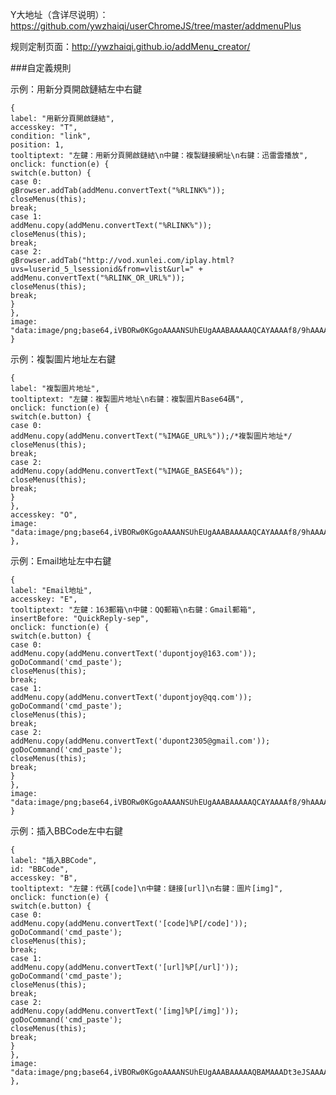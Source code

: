Y大地址（含详尽说明）：https://github.com/ywzhaiqi/userChromeJS/tree/master/addmenuPlus

规则定制页面：http://ywzhaiqi.github.io/addMenu_creator/

###自定義規則

示例：用新分頁開啟鏈結左中右鍵

    {
    label: "用新分頁開啟鏈結",
    accesskey: "T",
    condition: "link",
    position: 1,
    tooltiptext: "左鍵：用新分頁開啟鏈結\n中鍵：複製鏈接網址\n右鍵：迅雷雲播放",
    onclick: function(e) {
    switch(e.button) {
    case 0:
    gBrowser.addTab(addMenu.convertText("%RLINK%"));
    closeMenus(this);
    break;
    case 1:
    addMenu.copy(addMenu.convertText("%RLINK%"));
    closeMenus(this);
    break;
    case 2:
    gBrowser.addTab("http://vod.xunlei.com/iplay.html?uvs=luserid_5_lsessionid&from=vlist&url=" + addMenu.convertText("%RLINK_OR_URL%"));
    closeMenus(this);
    break;
    }
    },
    image: "data:image/png;base64,iVBORw0KGgoAAAANSUhEUgAAABAAAAAQCAYAAAAf8/9hAAAAZ0lEQVQ4jWNgGCyAjYGBYRIDA8NrBgaG/0Tg11D1bDADJjEwMOxmYGAQJ9JCcaj6VpjAaxI0IxvyGsb5j0chXjkmEm3FABQbwIJDHN3ZyHxGYjQQLTfwYUCMAVj9TDUXwEzHF1C0BQCpARnHXF2p+wAAAABJRU5ErkJggg=="
    }

示例：複製圖片地址左右鍵

    {
    label: "複製圖片地址",
    tooltiptext: "左鍵：複製圖片地址\n右鍵：複製圖片Base64碼",
    onclick: function(e) {
    switch(e.button) {
    case 0:
    addMenu.copy(addMenu.convertText("%IMAGE_URL%"));/*複製圖片地址*/
    closeMenus(this);
    break;
    case 2:
    addMenu.copy(addMenu.convertText("%IMAGE_BASE64%"));
    closeMenus(this);
    break;
    }
    },
    accesskey: "O",
    image: "data:image/png;base64,iVBORw0KGgoAAAANSUhEUgAAABAAAAAQCAYAAAAf8/9hAAAAyUlEQVQ4jbWTLw6DMBjFfwaDmauq5QhY9C4wyQWQOA6whAtwBS6wO0xOzeKQO8REH6EUwsqWvaRpk37vT7+28AfYX8gZ8NIcIgf6GJESGAATpBqAc2ySFrgDCZACD6CKJU/oNW5Ad5SMnEdc9OQbgQp4SqA8QsyAWu6W+WZaoPhEblQ8sGxah+vFKKHdyFbFl0C4A064G6lDsmV+QIWc0o19G6xXDkbxffcJtdyNaht/0z/jKp6Hq2pWbyPDNSffIU8oJLT1X47jDR7gLDGf5CLwAAAAAElFTkSuQmCC"
    },
    
示例：Email地址左中右鍵

    {
    label: "Email地址",
    accesskey: "E",
    tooltiptext: "左鍵：163郵箱\n中鍵：QQ郵箱\n右鍵：Gmail郵箱",
    insertBefore: "QuickReply-sep",
    onclick: function(e) {
    switch(e.button) {
    case 0:
    addMenu.copy(addMenu.convertText('dupontjoy@163.com'));
    goDoCommand('cmd_paste');
    closeMenus(this);
    break;
    case 1:
    addMenu.copy(addMenu.convertText('dupontjoy@qq.com'));
    goDoCommand('cmd_paste');
    closeMenus(this);
    break;
    case 2:
    addMenu.copy(addMenu.convertText('dupont2305@gmail.com'));
    goDoCommand('cmd_paste');
    closeMenus(this);
    break;
    }
    },
    image: "data:image/png;base64,iVBORw0KGgoAAAANSUhEUgAAABAAAAAQCAYAAAAf8/9hAAAAuElEQVQ4jc3SIQ7CQBCF4S8hQWCQKBQah+sJENwAj0UiuQAGjeQEWCwai8RhUPgmRXRICpRCMTDJbHY2+/55mV3+IcZIkdXMFEO4RHZrNJ3giJOgTXFA5wPxKIS90OYL5tijXSHu44xB1HcAWGKLVom4G7ZHhbMnAKyxQaNw1gp3s4e7pYBmANZRN6JelrgqBdw67rAK0PbB0VsA+TAXka8GWwn4JDLyN02+ECehNYxN3a98Cu2P4wq1e0SOXg0ncwAAAABJRU5ErkJggg=="
    }

示例：插入BBCode左中右鍵

    {
    label: "插入BBCode",
    id: "BBCode",
    accesskey: "B",
    tooltiptext: "左鍵：代碼[code]\n中鍵：鏈接[url]\n右鍵：圖片[img]",
    onclick: function(e) {
    switch(e.button) {
    case 0:
    addMenu.copy(addMenu.convertText('[code]%P[/code]'));
    goDoCommand('cmd_paste');
    closeMenus(this);
    break;
    case 1:
    addMenu.copy(addMenu.convertText('[url]%P[/url]'));
    goDoCommand('cmd_paste');
    closeMenus(this);
    break;
    case 2:
    addMenu.copy(addMenu.convertText('[img]%P[/img]'));
    goDoCommand('cmd_paste');
    closeMenus(this);
    break;
    }
    },
    image: "data:image/png;base64,iVBORw0KGgoAAAANSUhEUgAAABAAAAAQBAMAAADt3eJSAAAAJ1BMVEUAAAAAAADd3d1EREQiIiKIiIh3d3czMzPMzMyqqqpVVVURERHu7u6A1ky6AAAAAXRSTlMAQObYZgAAADtJREFUCNdjwASCECDAIADhIzMYBQsMpRWADBaGCiO2ALCIg6EgRCTViHMBjLEILFVjKN2AxRyEFRgAAGitCNm3Ki02AAAAAElFTkSuQmCC"
    },